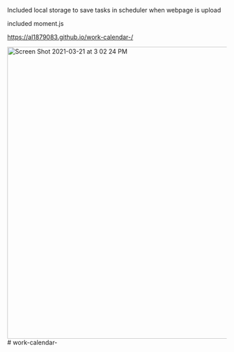 Included local storage to save tasks in scheduler when webpage is upload

included moment.js

https://al1879083.github.io/work-calendar-/

<img width="670" alt="Screen Shot 2021-03-21 at 3 02 24 PM" src="https://user-images.githubusercontent.com/78574452/111922356-83eb7980-8a56-11eb-8633-8f1f100bc46c.png">
# work-calendar-
